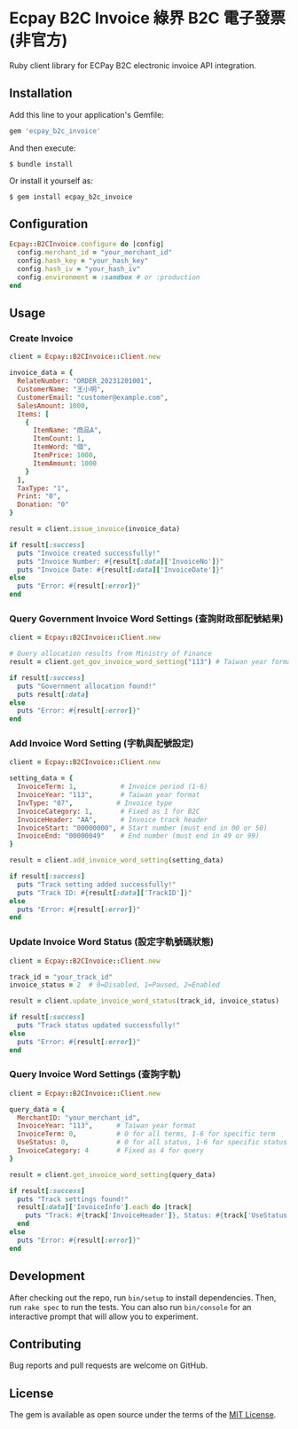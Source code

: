 # Ecpay B2C Invoice 綠界 B2C 電子發票 (非官方)

Ruby client library for ECPay B2C electronic invoice API integration.

## Installation

Add this line to your application's Gemfile:

```ruby
gem 'ecpay_b2c_invoice'
```

And then execute:

    $ bundle install

Or install it yourself as:

    $ gem install ecpay_b2c_invoice

## Configuration

```ruby
Ecpay::B2CInvoice.configure do |config|
  config.merchant_id = "your_merchant_id"
  config.hash_key = "your_hash_key"
  config.hash_iv = "your_hash_iv"
  config.environment = :sandbox # or :production
end
```

## Usage

### Create Invoice

```ruby
client = Ecpay::B2CInvoice::Client.new

invoice_data = {
  RelateNumber: "ORDER_20231201001",
  CustomerName: "王小明",
  CustomerEmail: "customer@example.com",
  SalesAmount: 1000,
  Items: [
    {
      ItemName: "商品A",
      ItemCount: 1,
      ItemWord: "個",
      ItemPrice: 1000,
      ItemAmount: 1000
    }
  ],
  TaxType: "1",
  Print: "0",
  Donation: "0"
}

result = client.issue_invoice(invoice_data)

if result[:success]
  puts "Invoice created successfully!"
  puts "Invoice Number: #{result[:data]['InvoiceNo']}"
  puts "Invoice Date: #{result[:data]['InvoiceDate']}"
else
  puts "Error: #{result[:error]}"
end
```

### Query Government Invoice Word Settings (查詢財政部配號結果)

```ruby
client = Ecpay::B2CInvoice::Client.new

# Query allocation results from Ministry of Finance
result = client.get_gov_invoice_word_setting("113") # Taiwan year format

if result[:success]
  puts "Government allocation found!"
  puts result[:data]
else
  puts "Error: #{result[:error]}"
end
```

### Add Invoice Word Setting (字軌與配號設定)

```ruby
client = Ecpay::B2CInvoice::Client.new

setting_data = {
  InvoiceTerm: 1,           # Invoice period (1-6)
  InvoiceYear: "113",       # Taiwan year format
  InvType: "07",           # Invoice type
  InvoiceCategory: 1,       # Fixed as 1 for B2C
  InvoiceHeader: "AA",      # Invoice track header
  InvoiceStart: "00000000", # Start number (must end in 00 or 50)
  InvoiceEnd: "00000049"    # End number (must end in 49 or 99)
}

result = client.add_invoice_word_setting(setting_data)

if result[:success]
  puts "Track setting added successfully!"
  puts "Track ID: #{result[:data]['TrackID']}"
else
  puts "Error: #{result[:error]}"
end
```

### Update Invoice Word Status (設定字軌號碼狀態)

```ruby
client = Ecpay::B2CInvoice::Client.new

track_id = "your_track_id"
invoice_status = 2  # 0=Disabled, 1=Paused, 2=Enabled

result = client.update_invoice_word_status(track_id, invoice_status)

if result[:success]
  puts "Track status updated successfully!"
else
  puts "Error: #{result[:error]}"
end
```

### Query Invoice Word Settings (查詢字軌)

```ruby
client = Ecpay::B2CInvoice::Client.new

query_data = {
  MerchantID: "your_merchant_id",
  InvoiceYear: "113",      # Taiwan year format
  InvoiceTerm: 0,          # 0 for all terms, 1-6 for specific term
  UseStatus: 0,            # 0 for all status, 1-6 for specific status
  InvoiceCategory: 4       # Fixed as 4 for query
}

result = client.get_invoice_word_setting(query_data)

if result[:success]
  puts "Track settings found!"
  result[:data]['InvoiceInfo'].each do |track|
    puts "Track: #{track['InvoiceHeader']}, Status: #{track['UseStatus']}"
  end
else
  puts "Error: #{result[:error]}"
end
```

## Development

After checking out the repo, run `bin/setup` to install dependencies. Then, run `rake spec` to run the tests. You can also run `bin/console` for an interactive prompt that will allow you to experiment.

## Contributing

Bug reports and pull requests are welcome on GitHub.

## License

The gem is available as open source under the terms of the [MIT License](https://opensource.org/licenses/MIT).
